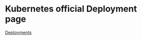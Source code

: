 # Kubernetes official Deployment page
[Deployments](https://kubernetes.io/docs/concepts/workloads/controllers/deployment/)
